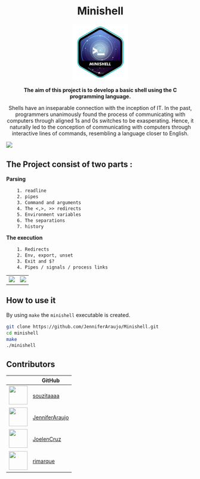 <H1 align="center">
  Minishell
</H1>

<p align="center">
  <img src="https://github.com/mcombeau/mcombeau/blob/main/42_badges/minishelle.png" alt="Minishell 42 project badge"/>
</p>

<p align="center">
<b>The aim of this project is to develop a basic shell using the C programming language. </b>
</p>

<p align="center">
Shells have an inseparable connection with the inception of IT. In the past, programmers unanimously found the process of communicating with computers through aligned 1s and 0s switches to be exasperating. Hence, it naturally led to the conception of communicating with computers through interactive lines of commands, resembling a language closer to English. 
</p>

<img src='COLOCAR GIF AQUI'/>

##  The Project consist of two parts :
**Parsing**

        1. readline
        2. pipes
        3. Command and arguments
        4. The <,>, >> redirects
        5. Environment variables
        6. The separations
        7. history
**The execution**

        1. Redirects
        2. Env, export, unset
        3. Exit and $?
        4. Pipes / signals / process links 

<table align=center>
	<tbody>
		<tr>
			<td><image src="img/builtinsQuotesExpansion.png"></td>
			<td><image src="img/PipesRedirections.png"></td>
		</tr>
	</tbody>
</table>

## How to use it

By using `make` the `minishell` executable is created.

```sh
git clone https://github.com/JenniferAraujo/Minishell.git
cd minishell
make
./minishell
```

## Contributors

|                                                 | GitHub                      |
|-------------------------------------------------|-----------------------------|
| <img src="https://avatars.githubusercontent.com/u/117469751?v=4"  width="50" height="50"> | [souzitaaaa](https://github.com/souzitaaaa) |
| <img src="https://avatars.githubusercontent.com/u/106436743?v=4" width="50" height="50"> | [JenniferAraujo ](https://github.com/JenniferAraujo) |
| <img src="https://avatars.githubusercontent.com/u/43698585?v=4" width="50" height="50"> | [JoelenCruz](https://github.com/JoelenCruz) |
| <img src="https://avatars.githubusercontent.com/u/116922102?v=4" width="50" height="50"> | [rimarque](https://github.com/rimarque) |
